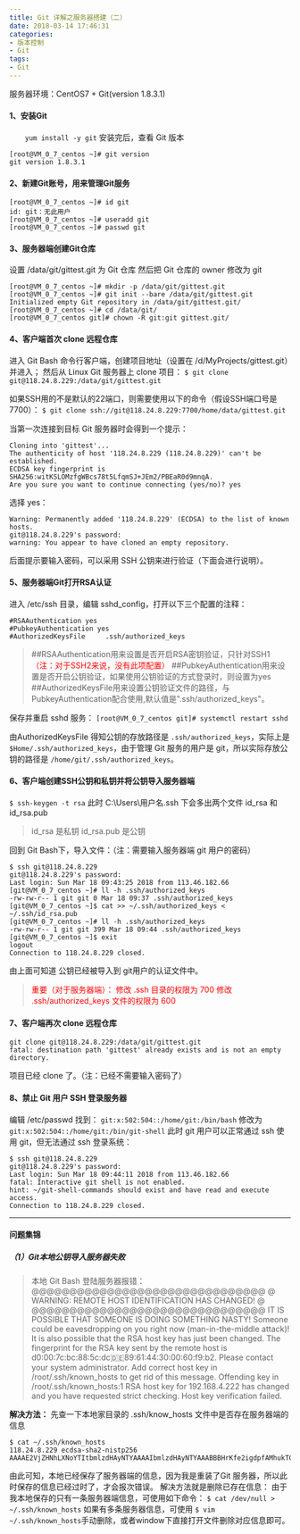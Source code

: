 ```yaml
---
title: Git 详解之服务器搭建（二）
date: 2018-03-14 17:46:31
categories:
- 版本控制
- Git
tags:
- Git
---
```

服务器环境：CentOS7 + Git(version 1.8.3.1)

#### 1、安装Git
　　`yum install -y git`
安装完后，查看 Git 版本
```
[root@VM_0_7_centos ~]# git version
git version 1.8.3.1
```
<!--more-->

#### 2、新建Git账号，用来管理Git服务
```
[root@VM_0_7_centos ~]# id git
id: git：无此用户
[root@VM_0_7_centos ~]# useradd git
[root@VM_0_7_centos ~]# passwd git
```

#### 3、服务器端创建Git仓库
设置 /data/git/gittest.git 为 Git 仓库
然后把 Git 仓库的 owner 修改为 git
```
[root@VM_0_7_centos ~]# mkdir -p /data/git/gittest.git
[root@VM_0_7_centos ~]# git init --bare /data/git/gittest.git
Initialized empty Git repository in /data/git/gittest.git/
[root@VM_0_7_centos ~]# cd /data/git/
[root@VM_0_7_centos git]# chown -R git:git gittest.git/
```

#### 4、客户端首次 clone 远程仓库
进入 Git Bash 命令行客户端，创建项目地址（设置在  /d/MyProjects/gittest.git）并进入；
然后从 Linux Git 服务器上 clone 项目：
`$ git clone git@118.24.8.229:/data/git/gittest.git`

如果SSH用的不是默认的22端口，则需要使用以下的命令（假设SSH端口号是7700）：
`$ git clone ssh://git@118.24.8.229:7700/home/data/gittest.git`

当第一次连接到目标 Git 服务器时会得到一个提示：
```
Cloning into 'gittest'...
The authenticity of host '118.24.8.229 (118.24.8.229)' can't be established.
ECDSA key fingerprint is SHA256:witKSLOMzfgWBcs78t5LfqmSJ+JEm2/PBEaR0d9mnqA.
Are you sure you want to continue connecting (yes/no)? yes
```
选择 yes：
```
Warning: Permanently added '118.24.8.229' (ECDSA) to the list of known hosts.
git@118.24.8.229's password:
warning: You appear to have cloned an empty repository.
```
后面提示要输入密码，可以采用 SSH 公钥来进行验证（下面会进行说明）。


#### 5、服务器端Git打开RSA认证
进入 /etc/ssh 目录，编辑 sshd\_config，打开以下三个配置的注释：
```
#RSAAuthentication yes
#PubkeyAuthentication yes
#AuthorizedKeysFile     .ssh/authorized_keys
```
>##RSAAuthentication用来设置是否开启RSA密钥验证，只针对SSH1<font color="red">（注：对于SSH2来说，没有此项配置）</font>
##PubkeyAuthentication用来设置是否开启公钥验证，如果使用公钥验证的方式登录时，则设置为yes
##AuthorizedKeysFile用来设置公钥验证文件的路径，与PubkeyAuthentication配合使用,默认值是".ssh/authorized_keys"。

保存并重启 sshd 服务：
`[root@VM_0_7_centos git]# systemctl restart sshd`

由AuthorizedKeysFile 得知公钥的存放路径是 `.ssh/authorized_keys`，实际上是 `$Home/.ssh/authorized_keys`，由于管理 Git 服务的用户是 git，所以实际存放公钥的路径是 `/home/git/.ssh/authorized_keys`。


#### 6、客户端创建SSH公钥和私钥并将公钥导入服务器端
`$ ssh-keygen -t rsa`
此时 C:\Users\用户名\.ssh 下会多出两个文件 id\_rsa 和 id\_rsa.pub

>id\_rsa 是私钥
id\_rsa.pub 是公钥

回到 Git Bash下，导入文件：（注：需要输入服务器端 git 用户的密码）
```
$ ssh git@118.24.8.229
git@118.24.8.229's password:
Last login: Sun Mar 18 09:43:25 2018 from 113.46.182.66
[git@VM_0_7_centos ~]# ll -h .ssh/authorized_keys
-rw-rw-r-- 1 git git 0 Mar 18 09:37 .ssh/authorized_keys
[git@VM_0_7_centos ~]$ cat >> ~/.ssh/authorized_keys < ~/.ssh/id_rsa.pub
[git@VM_0_7_centos ~]# ll -h .ssh/authorized_keys
-rw-rw-r-- 1 git git 399 Mar 18 09:44 .ssh/authorized_keys
[git@VM_0_7_centos ~]$ exit
logout
Connection to 118.24.8.229 closed.
```
由上面可知道 公钥已经被导入到 git用户的认证文件中。
<font color="red">
>重要（对于服务器端）：
修改 .ssh 目录的权限为 700
修改 .ssh/authorized_keys 文件的权限为 600</font>


#### 7、客户端再次 clone 远程仓库
```
git clone git@118.24.8.229:/data/git/gittest.git
fatal: destination path 'gittest' already exists and is not an empty directory.
```
项目已经 clone 了。（注：已经不需要输入密码了）


#### 8、禁止 Git 用户 SSH 登录服务器
编辑 /etc/passwd
找到：
`git:x:502:504::/home/git:/bin/bash`
修改为
`git:x:502:504::/home/git:/bin/git-shell`
此时 git 用户可以正常通过 ssh 使用 git，但无法通过 ssh 登录系统：
```
$ ssh git@118.24.8.229
git@118.24.8.229's password:
Last login: Sun Mar 18 09:44:11 2018 from 113.46.182.66
fatal: Interactive git shell is not enabled.
hint: ~/git-shell-commands should exist and have read and execute access.
Connection to 118.24.8.229 closed.
```

***

#### 问题集锦
##### （1）Git本地公钥导入服务器失败
>本地 Git Bash 登陆服务器报错：
@@@@@@@@@@@@@@@@@@@@@@@@@@@@@@@
@    WARNING: REMOTE HOST IDENTIFICATION HAS CHANGED!     @
@@@@@@@@@@@@@@@@@@@@@@@@@@@@@@@
IT IS POSSIBLE THAT SOMEONE IS DOING SOMETHING NASTY!
Someone could be eavesdropping on you right now (man-in-the-middle attack)!
It is also possible that the RSA host key has just been changed.
The fingerprint for the RSA key sent by the remote host is
d0:00:7c:bc:88:5c:dc:de:89:61:44:30:00:60:f9:b2.
Please contact your system administrator.
Add correct host key in /root/.ssh/known_hosts to get rid of this message.
Offending key in /root/.ssh/known_hosts:1
RSA host key for 192.168.4.222 has changed and you have requested strict checking.
Host key verification failed.

**解决方法：**
先查一下本地家目录的 .ssh/know_hosts 文件中是否存在服务器端的信息
```
$ cat ~/.ssh/known_hosts
118.24.8.229 ecdsa-sha2-nistp256 AAAAE2VjZHNhLXNoYTItbmlzdHAyNTYAAAAIbmlzdHAyNTYAAABBBHrKfe2igdpfAMhukTCC0ki3gZEO4bFQviqsO6T+F/8Uqjt+XoVzKs7zmNgMEkodfpkZJ93bZyRMc2JdDRlCp9w=
```
由此可知，本地已经保存了服务器端的信息，因为我是重装了Git 服务器，所以此时保存的信息已经过时了，才会报次错误。
解决方法就是删除已存在信息：
由于我本地保存的只有一条服务器端信息，可使用如下命令：
`$ cat /dev/null > ~/.ssh/known_hosts`
如果有多条服务器信息，可使用 `$ vim ~/.ssh/known_hosts`手动删除，或者window下直接打开文件删除对应信息即可。
